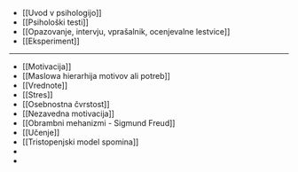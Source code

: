 - [[Uvod v psihologijo]]
- [[Psihološki testi]]
- [[Opazovanje, intervju, vprašalnik, ocenjevalne lestvice]]
- [[Eksperiment]]
---
- [[Motivacija]]
- [[Maslowa hierarhija motivov ali potreb]]
- [[Vrednote]]
- [[Stres]]
- [[Osebnostna čvrstost]]
- [[Nezavedna motivacija]]
- [[Obrambni mehanizmi - Sigmund Freud]]
- [[Učenje]]
- [[Tristopenjski model spomina]]
- 
- 